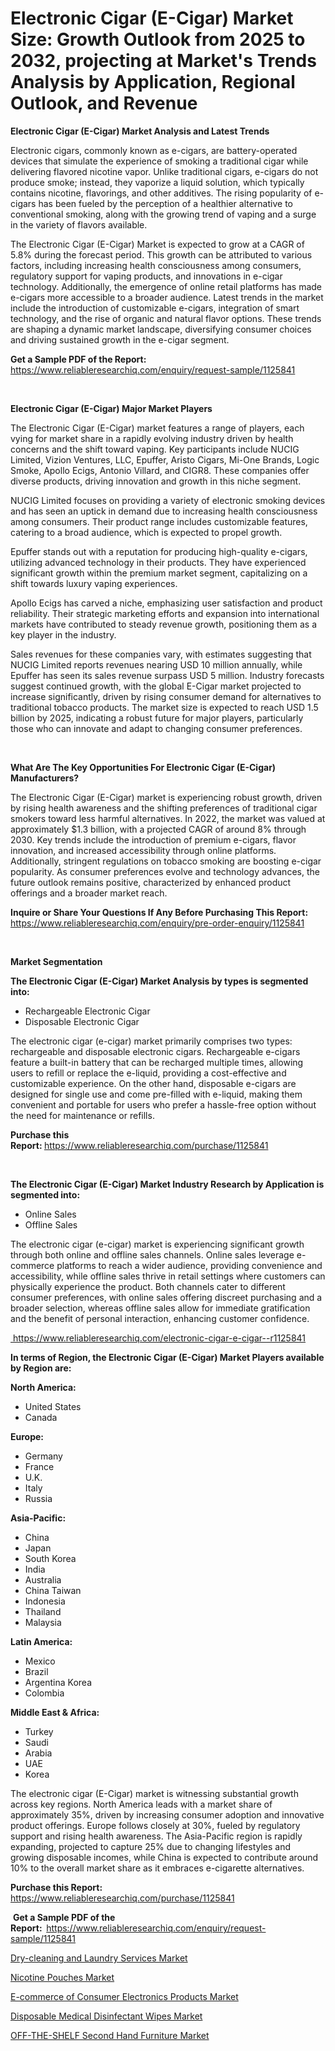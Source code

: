 <p><h1>Electronic Cigar (E-Cigar) Market Size: Growth Outlook from 2025 to 2032, projecting at Market's Trends Analysis by Application, Regional Outlook, and Revenue</h1></p><p><strong>Electronic Cigar (E-Cigar) Market Analysis and Latest Trends</strong></p>
<p><p>Electronic cigars, commonly known as e-cigars, are battery-operated devices that simulate the experience of smoking a traditional cigar while delivering flavored nicotine vapor. Unlike traditional cigars, e-cigars do not produce smoke; instead, they vaporize a liquid solution, which typically contains nicotine, flavorings, and other additives. The rising popularity of e-cigars has been fueled by the perception of a healthier alternative to conventional smoking, along with the growing trend of vaping and a surge in the variety of flavors available.</p><p>The Electronic Cigar (E-Cigar) Market is expected to grow at a CAGR of 5.8% during the forecast period. This growth can be attributed to various factors, including increasing health consciousness among consumers, regulatory support for vaping products, and innovations in e-cigar technology. Additionally, the emergence of online retail platforms has made e-cigars more accessible to a broader audience. Latest trends in the market include the introduction of customizable e-cigars, integration of smart technology, and the rise of organic and natural flavor options. These trends are shaping a dynamic market landscape, diversifying consumer choices and driving sustained growth in the e-cigar segment.</p></p>
<p><strong>Get a Sample PDF of the Report:&nbsp;</strong> <a href="https://www.reliableresearchiq.com/enquiry/request-sample/1125841?utm_campaign=1140&utm_medium=2&utm_source=Github&utm_content=ia&utm_term=05042025&utm_id=electronic-cigar-e-cigar">https://www.reliableresearchiq.com/enquiry/request-sample/1125841</a></p>
<p>&nbsp;</p>
<p><strong>Electronic Cigar (E-Cigar) Major Market Players</strong></p>
<p><p>The Electronic Cigar (E-Cigar) market features a range of players, each vying for market share in a rapidly evolving industry driven by health concerns and the shift toward vaping. Key participants include NUCIG Limited, Vizion Ventures, LLC, Epuffer, Aristo Cigars, Mi-One Brands, Logic Smoke, Apollo Ecigs, Antonio Villard, and CIGR8. These companies offer diverse products, driving innovation and growth in this niche segment.</p><p>NUCIG Limited focuses on providing a variety of electronic smoking devices and has seen an uptick in demand due to increasing health consciousness among consumers. Their product range includes customizable features, catering to a broad audience, which is expected to propel growth.</p><p>Epuffer stands out with a reputation for producing high-quality e-cigars, utilizing advanced technology in their products. They have experienced significant growth within the premium market segment, capitalizing on a shift towards luxury vaping experiences. </p><p>Apollo Ecigs has carved a niche, emphasizing user satisfaction and product reliability. Their strategic marketing efforts and expansion into international markets have contributed to steady revenue growth, positioning them as a key player in the industry.</p><p>Sales revenues for these companies vary, with estimates suggesting that NUCIG Limited reports revenues nearing USD 10 million annually, while Epuffer has seen its sales revenue surpass USD 5 million. Industry forecasts suggest continued growth, with the global E-Cigar market projected to increase significantly, driven by rising consumer demand for alternatives to traditional tobacco products. The market size is expected to reach USD 1.5 billion by 2025, indicating a robust future for major players, particularly those who can innovate and adapt to changing consumer preferences.</p></p>
<p>&nbsp;</p>
<p><strong>What Are The Key Opportunities For Electronic Cigar (E-Cigar) Manufacturers?</strong></p>
<p><p>The Electronic Cigar (E-Cigar) market is experiencing robust growth, driven by rising health awareness and the shifting preferences of traditional cigar smokers toward less harmful alternatives. In 2022, the market was valued at approximately $1.3 billion, with a projected CAGR of around 8% through 2030. Key trends include the introduction of premium e-cigars, flavor innovation, and increased accessibility through online platforms. Additionally, stringent regulations on tobacco smoking are boosting e-cigar popularity. As consumer preferences evolve and technology advances, the future outlook remains positive, characterized by enhanced product offerings and a broader market reach.</p></p>
<p><strong>Inquire or Share Your Questions If Any Before Purchasing This Report:</strong> <a href="https://www.reliableresearchiq.com/enquiry/pre-order-enquiry/1125841?utm_campaign=1140&utm_medium=2&utm_source=Github&utm_content=ia&utm_term=05042025&utm_id=electronic-cigar-e-cigar">https://www.reliableresearchiq.com/enquiry/pre-order-enquiry/1125841</a></p>
<p>&nbsp;</p>
<p><strong>Market Segmentation</strong></p>
<p><strong>The Electronic Cigar (E-Cigar) Market Analysis by types is segmented into:</strong></p>
<p><ul><li>Rechargeable Electronic Cigar</li><li>Disposable Electronic Cigar</li></ul></p>
<p><p>The electronic cigar (e-cigar) market primarily comprises two types: rechargeable and disposable electronic cigars. Rechargeable e-cigars feature a built-in battery that can be recharged multiple times, allowing users to refill or replace the e-liquid, providing a cost-effective and customizable experience. On the other hand, disposable e-cigars are designed for single use and come pre-filled with e-liquid, making them convenient and portable for users who prefer a hassle-free option without the need for maintenance or refills.</p></p>
<p><strong>Purchase this Report:&nbsp;</strong><a href="https://www.reliableresearchiq.com/purchase/1125841?utm_campaign=1140&utm_medium=2&utm_source=Github&utm_content=ia&utm_term=05042025&utm_id=electronic-cigar-e-cigar">https://www.reliableresearchiq.com/purchase/1125841</a></p>
<p>&nbsp;</p>
<p><strong>The Electronic Cigar (E-Cigar) Market Industry Research by Application is segmented into:</strong></p>
<p><ul><li>Online Sales</li><li>Offline Sales</li></ul></p>
<p><p>The electronic cigar (e-cigar) market is experiencing significant growth through both online and offline sales channels. Online sales leverage e-commerce platforms to reach a wider audience, providing convenience and accessibility, while offline sales thrive in retail settings where customers can physically experience the product. Both channels cater to different consumer preferences, with online sales offering discreet purchasing and a broader selection, whereas offline sales allow for immediate gratification and the benefit of personal interaction, enhancing customer confidence.</p></p>
<p><a href="https://www.reliableresearchiq.com/electronic-cigar-e-cigar--r1125841?utm_campaign=1140&utm_medium=2&utm_source=Github&utm_content=ia&utm_term=05042025&utm_id=electronic-cigar-e-cigar">&nbsp;https://www.reliableresearchiq.com/electronic-cigar-e-cigar--r1125841</a></p>
<p><strong>In terms of Region, the Electronic Cigar (E-Cigar) Market Players available by Region are:</strong></p>
<p>
    <p> <strong> North America: </strong>
        <ul>
            <li>United States</li>
            <li>Canada</li>
        </ul>
        </p> 
    <p> <strong> Europe: </strong>
        <ul>
            <li>Germany</li>
            <li>France</li>
            <li>U.K.</li>
            <li>Italy</li>
            <li>Russia</li>
        </ul>
        </p> 
    <p> <strong> Asia-Pacific: </strong>
        <ul>
            <li>China</li>
            <li>Japan</li>
            <li>South Korea</li>
            <li>India</li>
            <li>Australia</li>
            <li>China Taiwan</li>
            <li>Indonesia</li>
            <li>Thailand</li>
            <li>Malaysia</li>
        </ul>
        </p> 
    <p> <strong> Latin America: </strong>
        <ul>
            <li>Mexico</li>
            <li>Brazil</li>
            <li>Argentina Korea</li>
            <li>Colombia</li>
        </ul>
        </p> 
    <p> <strong> Middle East & Africa: </strong>
        <ul>
            <li>Turkey</li>
            <li>Saudi</li>
            <li>Arabia</li>
            <li>UAE</li>
            <li>Korea</li>
        </ul>
    </p>
    </p>
<p><p>The electronic cigar (E-Cigar) market is witnessing substantial growth across key regions. North America leads with a market share of approximately 35%, driven by increasing consumer adoption and innovative product offerings. Europe follows closely at 30%, fueled by regulatory support and rising health awareness. The Asia-Pacific region is rapidly expanding, projected to capture 25% due to changing lifestyles and growing disposable incomes, while China is expected to contribute around 10% to the overall market share as it embraces e-cigarette alternatives.</p></p>
<p><strong>Purchase this Report: </strong><a href="https://www.reliableresearchiq.com/purchase/1125841?utm_campaign=1140&utm_medium=2&utm_source=Github&utm_content=ia&utm_term=05042025&utm_id=electronic-cigar-e-cigar">https://www.reliableresearchiq.com/purchase/1125841</a></p>
<p>&nbsp;<strong>Get a Sample PDF of the Report:&nbsp;&nbsp;</strong><a href="https://www.reliableresearchiq.com/enquiry/request-sample/1125841?utm_campaign=1140&utm_medium=2&utm_source=Github&utm_content=ia&utm_term=05042025&utm_id=electronic-cigar-e-cigar">https://www.reliableresearchiq.com/enquiry/request-sample/1125841</a></p>
<p><strong></strong></p>
<p><p><a href="https://github.com/alefermeivys/Market-Research-Report-List-1/blob/main/dry-cleaning-and-laundry-services-market.md?utm_campaign=1140&utm_medium=2&utm_source=Github&utm_content=ia&utm_term=05042025&utm_id=electronic-cigar-e-cigar">Dry-cleaning and Laundry Services Market</a></p><p><a href="https://github.com/spehnluenaru/Market-Research-Report-List-1/blob/main/nicotine-pouches-market.md?utm_campaign=1140&utm_medium=2&utm_source=Github&utm_content=ia&utm_term=05042025&utm_id=electronic-cigar-e-cigar">Nicotine Pouches Market</a></p><p><a href="https://github.com/kluviabolofo/Market-Research-Report-List-1/blob/main/e-commerce-of-consumer-electronics-products-market.md?utm_campaign=1140&utm_medium=2&utm_source=Github&utm_content=ia&utm_term=05042025&utm_id=electronic-cigar-e-cigar">E-commerce of Consumer Electronics Products Market</a></p><p><a href="https://github.com/jaspartatin/Market-Research-Report-List-1/blob/main/disposable-medical-disinfectant-wipes-market.md?utm_campaign=1140&utm_medium=2&utm_source=Github&utm_content=ia&utm_term=05042025&utm_id=electronic-cigar-e-cigar">Disposable Medical Disinfectant Wipes Market</a></p><p><a href="https://github.com/toghojbeinta/Market-Research-Report-List-1/blob/main/off-the-shelf-second-hand-furniture-market.md?utm_campaign=1140&utm_medium=2&utm_source=Github&utm_content=ia&utm_term=05042025&utm_id=electronic-cigar-e-cigar">OFF-THE-SHELF Second Hand Furniture Market</a></p></p>